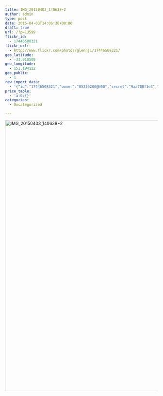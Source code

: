 ```yaml
---
title: IMG_20150403_140638~2
author: admin
type: post
date: 2015-04-03T14:06:38+00:00
draft: true
url: /?p=13599
flickr_id:
  - 17446508321
flickr_url:
  - http://www.flickr.com/photos/glennji/17446508321/
geo_latitude:
  - -33.910509
geo_longitude:
  - 151.194122
geo_public:
  - 1
raw_import_data:
  - '{"id":"17446508321","owner":"85226206@N00","secret":"9aa708f1e3","server":"5441","farm":6,"title":"IMG_20150403_140638~2","ispublic":0,"isfriend":0,"isfamily":0,"description":{"_content":""},"dateupload":"1431157943","lastupdate":"1431157954","datetaken":"2015-04-03 14:06:38","datetakengranularity":"0","datetakenunknown":"0","ownername":"glennji","tags":"","machine_tags":"","originalsecret":"dd22339ce6","originalformat":"jpg","latitude":"-33.910509","longitude":"151.194122","accuracy":"16","context":0,"place_id":"1biCS0JWULixF3AQ","woeid":"7225556","geo_is_family":0,"geo_is_friend":0,"geo_is_contact":0,"geo_is_public":0,"media":"photo","media_status":"ready","url_o":"https://farm6.staticflickr.com/5441/17446508321_dd22339ce6_o.jpg","height_o":"4208","width_o":"3120"}'
price_table:
  - 'a:0:{}'
categories:
  - Uncategorized

---
```

<p class="flickr-image">
  <a href="http://www.flickr.com/photos/glennji/17446508321/" class="flickr-link"><img src="/wp-content/uploads/2015/04/17446508321_dd22339ce6_o-759x1024.jpg" width="660" height="890" alt="IMG_20150403_140638~2" class="keyring-img" /></a>
</p>
